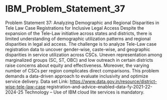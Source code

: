 # IBM_Problem_Statement_37

Problem Statement 37: Analyzing Demographic and Regional Disparities in Tele
Law Case Registrations for Inclusive Legal Access 
Despite the expansion of the Tele-Law initiative across states and districts, there is 
limited understanding of demographic utilization patterns and regional disparities in 
legal aid access. The challenge is to analyze Tele-Law case registration data to uncover 
gender-wise, caste-wise, and geographic disparities in service utilization across CSCs. 
Uneven representation among marginalized groups (SC, ST, OBC) and low outreach in 
certain districts raise concerns about equity and effectiveness. Moreover, the varying 
number of CSCs per region complicates direct comparisons. This problem demands a 
data-driven approach to evaluate inclusivity and optimize service delivery. 
Data set Link: https://www.data.gov.in/resource/district-wise-tele-law-case
registration-and-advice-enabled-data-fy-2021-22-2024-25 
Technology – Use of IBM cloud lite services is mandatory.
